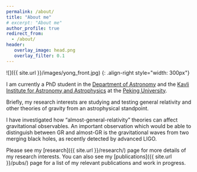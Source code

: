 ```yaml
---
permalink: /about/
title: "About me"
# excerpt: "About me"
author_profile: true
redirect_from: 
  - /about/
header:
   overlay_image: head.png
   overlay_filter: 0.1
---
```


![]({{ site.url }}/images/yong_front.jpg)
{: .align-right style="width: 300px"} 

I am currently a PhD student in the [Department of Astronomy](http://vega.bac.pku.edu.cn/) and the [Kavli Institute for 
Astronomy and Astrophysics](https://kiaa.pku.edu.cn/) at the [Peking University](https://english.pku.edu.cn/). 

Briefly, my research interests are studying and testing general relativity and other theories of gravity from an astrophysical
standpoint.

I have investigated how “almost-general-relativity” theories can
affect gravitational observables.  An important observation which
would be able to distinguish between GR and almost-GR is the
gravitational waves from two merging black holes, as recently detected
by advanced LIGO.

Please see my [research]({{ site.url }}/research/) page for more
details of my research interests. You can also see my
[publications]({{ site.url }}/pubs/) page for a list of my relevant
publications and work in progress. 




